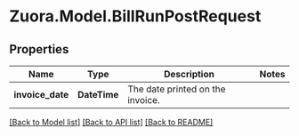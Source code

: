 
# Zuora.Model.BillRunPostRequest

## Properties

Name | Type | Description | Notes
------------ | ------------- | ------------- | -------------
**invoice_date** | **DateTime** | The date printed on the invoice. | 

[[Back to Model list]](../README.md#documentation-for-models)
[[Back to API list]](../README.md#documentation-for-api-endpoints)
[[Back to README]](../README.md)

